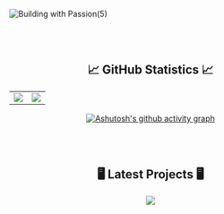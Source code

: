 ![Building with Passion(5)](https://github.com/user-attachments/assets/9b2cfa75-3ac8-4df8-b160-c0e5f17df94b)

<div align="center">

<br>
<br>
<h2 align="center">
 📈 GitHub Statistics 📈
</h2>
<div><table><tr><td width="50%"><img src="https://github-readme-stats.vercel.app/api?username=virag-ky&show_icons=true&theme=catppuccin_mocha"></td><td width="50%"><img src="https://github-readme-streak-stats.herokuapp.com?user=virag-ky&hide_border=false&ring=94e2d5&sideNums=cdd6f4&stroke=fff&background=1e1e2e&sideLabels=c19eeb&dates=94e2d5&fire=c19eeb&currStreakLabel=c19eeb&currStreakNum=cdd6f4&date_format=M%20j%5B%2C%20Y%5D"></td></tr></table></div>


[![Ashutosh's github activity graph](https://github-readme-activity-graph.vercel.app/graph?username=virag-ky&bg_color=1e1e2e&color=94e2d5&line=c19eeb&point=94e2d5&area=true&hide_border=false)](https://github.com/ashutosh00710/github-readme-activity-graph)

<br>
<br>
<h2 align="center">
🖥 Latest Projects 🖥
</h2>

<a href="https://allencarter.pro/" target="_blank">
<img src="https://github.com/user-attachments/assets/2d2a98cd-4e1e-4cf6-b4b0-f25c706cf738">
</a>
